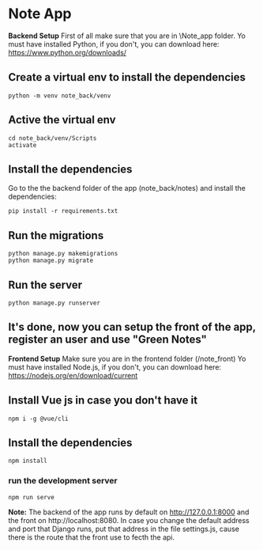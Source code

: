# Note App

**Backend Setup**
First of all make sure that you are in \Note_app folder.
Yo must have installed Python, if you don't, you can download here: https://www.python.org/downloads/

## Create a virtual env to install the dependencies
```
python -m venv note_back/venv
```
## Active the virtual env
```
cd note_back/venv/Scripts
activate
```

## Install the dependencies
Go to the the backend folder of the app (note_back/notes) and install the dependencies:

```
pip install -r requirements.txt
```

## Run the migrations
```
python manage.py makemigrations
python manage.py migrate
```

## Run the server
```
python manage.py runserver
```

## It's done, now you can setup the front of the app, register an user and use "Green Notes" 

**Frontend Setup**
Make sure you are in the frontend folder (/note_front)
Yo must have installed Node.js, if you don't, you can download here: https://nodejs.org/en/download/current

## Install Vue js in case you don't have it
```
npm i -g @vue/cli
```

## Install the dependencies
```
npm install
```


### run the development server
```
npm run serve
```

**Note:**
The backend of the app runs by default on http://127.0.0.1:8000 and the front on http://localhost:8080.
In case you change the default address and port that Django runs, 
put that address in the file settings.js, cause there is the route that the front use to fecth the api.

